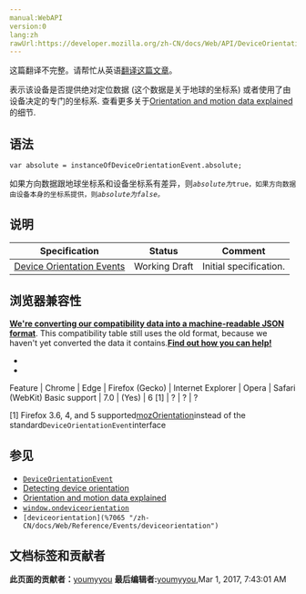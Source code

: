 ```yaml
---
manual:WebAPI
version:0
lang:zh
rawUrl:https://developer.mozilla.org/zh-CN/docs/Web/API/DeviceOrientationEvent/absolute
---
```




这篇翻译不完整。请帮忙从英语[翻译这篇文章](%24552 "")。






表示该设备是否提供绝对定位数据 (这个数据是关于地球的坐标系) 或者使用了由设备决定的专门的坐标系. 查看更多关于[Orientation and motion data explained](%7068 "Orientation and motion data explained")的细节.


## 语法<a name="语法"></a>

```
var absolute = instanceOfDeviceOrientationEvent.absolute;

```


如果方向数据跟地球坐标系和设备坐标系有差异，则<em>`absolute为`</em>`true，如果方向数据由设备本身的坐标系提供，则`<em>`absolute为false。`</em>


## 说明<a name="说明"></a>
Specification | Status | Comment 
 ---  |  ---  |  ---  | 
[Device Orientation Events](%7062 "Device Orientation Events") | Working Draft | Initial specification. 


## 浏览器兼容性<a name="浏览器兼容性"></a>


**[We&#39;re converting our compatibility data into a machine-readable JSON format](%3344 "")**. This compatibility table still uses the old format, because we haven&#39;t yet converted the data it contains.**[Find out how you can help!](%3392 "")**


* 
* 
Feature | Chrome | Edge | Firefox (Gecko) | Internet Explorer | Opera | Safari (WebKit) 
Basic support | 7.0 | (Yes) | 6 [1] | ? | ? | ? 





[1] Firefox 3.6, 4, and 5 supported[mozOrientation](%7102 "")instead of the standard`DeviceOrientationEvent`interface


## 参见<a name="参见"></a>

* [`DeviceOrientationEvent`](%2665 "DeviceOrientationEvent提供给网页开发者当设备（指手机，平板等移动设备）在浏览页面时物理旋转的信息。")
* [Detecting device orientation](%24553 "Detecting device orientation")
* [Orientation and motion data explained](%7068 "Orientation and motion data explained")
* [`window.ondeviceorientation`](%21304 "此页面仍未被本地化, 期待您的翻译!")
* `[deviceorientation](%7065 "/zh-CN/docs/Web/Reference/Events/deviceorientation")`



## 文档标签和贡献者
**此页面的贡献者：**[youmyyou](%58 "")
**最后编辑者:**[youmyyou](%58 ""),<time>Mar 1, 2017, 7:43:01 AM</time>


